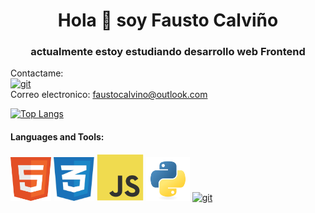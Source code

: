 <h1 align="center">Hola 👋 soy Fausto Calviño</h1>
<h3 align="center">actualmente estoy estudiando desarrollo web Frontend</h3>

Contactame:
<br>
<a href="https://www.linkedin.com/in/faustocalvinio" target="_blank" rel="noreferrer"><img src="https://logodownload.org/wp-content/uploads/2019/03/linkedin-logo.png" alt="git" width="120" height="30"/></a>
<br>
Correo electronico: faustocalvino@outlook.com

[![Top Langs](https://github-readme-stats.vercel.app/api/top-langs/?username=faustocalvinio&layout=compact)](https://github.com/faustocalvinio?tab=repositories)
<h4 align="left">Languages and Tools:</h3>
<p align="left"> 
<a href="https://www.w3.org/html/" target="_blank" rel="noreferrer"><img src="https://github.com/faustocalvinio/faustocalvinio/blob/main/assets/html5-logo.png?raw=true" alt="html5" width="65" height="70"/></a>
<a href="https://www.w3schools.com/css/" target="_blank" rel="noreferrer"><img src="https://github.com/faustocalvinio/faustocalvinio/blob/main/assets/css-logo.png?raw=true" alt="css3" width="65" height="70"/></a>
<a href="https://developer.mozilla.org/en-US/docs/Web/JavaScript" target="_blank" rel="noreferrer"><img src="https://raw.githubusercontent.com/devicons/devicon/master/icons/javascript/javascript-original.svg" alt="javascript" width="75" height="75"/></a>
<a href="https://www.python.org" target="_blank" rel="noreferrer"><img src="https://raw.githubusercontent.com/devicons/devicon/master/icons/python/python-original.svg" alt="python" width="70" height="70"/></a>
<a href="https://git-scm.com" target="_blank" rel="noreferrer"><img src="https://git-scm.com/images/logos/downloads/Git-Logo-White.png" alt="git" width="160" height="70"/></a>
</p>
